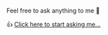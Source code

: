 Feel free to ask anything to me :raised_hands:

:+1: [Click here to start asking me...](https://github.com/agusmakmun/askme/issues/new)

